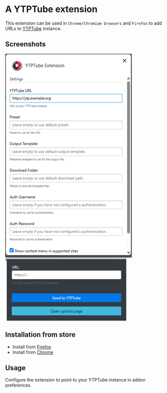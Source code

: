 # A YTPTube extension

This extension can be used in `Chrome/Chromium browsers` and `Firefox` to add URLs to [YTPTube](https://github.com/arabcoders/ytptube) instance.

## Screenshots

![options](./assets/options-menu.png) ![popup](./assets/popup-action.png)

## Installation from store

- Install from [Firefox]()
- Install from [Chrome]()

## Usage

Configure the extension to point to your YTPTube instance in addon preferences.
